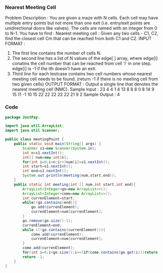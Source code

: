 ### Nearest Meeting Cell
Problem Description :
You are given a maze with N cells. Each cell may have multiple entry points but not more than one
exit (i.e. entry/exit points are unidirectional doors like valves). The cells are named with an integer
from 0 to N-1.
You have to find :
Nearest meeting cell : Given any two cells - C1, C2, find the closest cell Cm that can be reached
from both C1 and C2.
INPUT FORMAT :
1. The first line contains the number of cells N.
2. The second line has a list of N values of the edge[ ] array, where edge[i] conatins the cell
number that can be reached from cell 'i' in one step. edge[i] is -1 if the ith doesn't have an
exit.
3. Third line for each testcase contains two cell numbers whose nearest meeting cell needs to
be found. (return -1 if there is no meeting cell from two given cells)
OUTPUT FORMAT :
Output a single line that denotes the nearest meeting cell (NMC).
Sample Input :
23
4 4 1 4 13 8 8 8 0 8 14 9 15 11 -1 10 15 22 22 22 22 22 21
9 2
Sample Output :
4
### Code
``` java
package JustPay;

import java.util.ArrayList;
import java.util.Scanner;

public class meetingPoint {
    public static void main(String[] args) {
        Scanner s1=new Scanner(System.in);
        int n=s1.nextInt();
        int[] num=new int[n];
        for(int i=0;i<n;i++)num[i]=s1.nextInt();
        int start=s1.nextInt();
        int end=s1.nextInt();
        System.out.println(meeting(num,start,end));
    }
    public static int meeting(int [] num,int start,int end){
        ArrayList<Integer>go=new ArrayList<>();
        ArrayList<Integer>come=new ArrayList<>();
        int currenElement=start;
        while(!go.contains(end)){
            go.add(currenElement);
            currenElement=num[currenElement];
        }
        go.remove(go.size()-1);
        currenElement=end;
        while ((!go.contains(currenElement))){
            come.add(currenElement);
            currenElement=num[currenElement];
        }
        come.add(currenElement);
        for(int i=0;i<go.size();i++)if(come.contains(go.get(i)))return go.get(i);
        return -1;
    }
}

```
